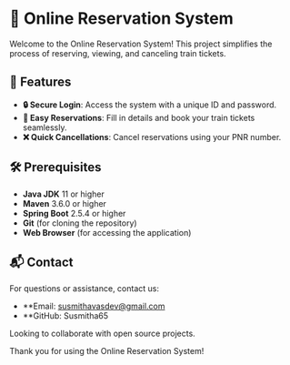 # 🚂 Online Reservation System

Welcome to the Online Reservation System! This project simplifies the process of reserving, viewing, and canceling train tickets.

## 🌟 Features

- **🔒 Secure Login**: Access the system with a unique ID and password.
- **📅 Easy Reservations**: Fill in details and book your train tickets seamlessly.
- **❌ Quick Cancellations**: Cancel reservations using your PNR number.

## 🛠 Prerequisites

- **Java JDK** 11 or higher
- **Maven** 3.6.0 or higher
- **Spring Boot** 2.5.4 or higher
- **Git** (for cloning the repository)
- **Web Browser** (for accessing the application)

## 📬 Contact
For questions or assistance, contact us:

- **Email: susmithavasdev@gmail.com
- **GitHub: Susmitha65

Looking to collaborate with open source projects.

Thank you for using the Online Reservation System!
